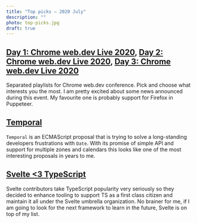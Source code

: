 ```yaml
---
title: "Top picks — 2020 July"
description: ""
photo: top-picks.jpg
draft: true
---
```


## [Day 1: Chrome web.dev Live 2020](https://www.youtube.com/playlist?list=PLNYkxOF6rcIDC0-BiwSL52yQ0n9rNozaF), [Day 2: Chrome web.dev Live 2020](https://www.youtube.com/playlist?list=PLNYkxOF6rcIBhuGsbO6t8-OBE5-fVPe7K), [Day 3: Chrome web.dev Live 2020](https://www.youtube.com/playlist?list=PLNYkxOF6rcIDJHOcBzho38p6WTn3vESvQ)

Separated playlists for Chrome web.dev conference. Pick and choose what interests you the most. I am pretty excited about some news announced during this event. My favourite one is probably support for Firefox in Puppeteer.

## [Temporal](https://tc39.es/proposal-temporal/docs/index.html)

`Temporal` is an ECMAScript proposal that is trying to solve a long-standing developers frustrations with `Date`. With its promise of simple API and support for multiple zones and calendars this looks like one of the most interesting proposals in years to me. 

## [Svelte <3 TypeScript](https://svelte.dev/blog/svelte-and-typescript)

Svelte contributors take TypeScript popularity very seriously so they decided to enhance tooling to support TS as a first class citizen and maintain it all under the Svelte umbrella organization. No brainer for me, if I am going to look for the next framework to learn in the future, Svelte is on top of my list.
